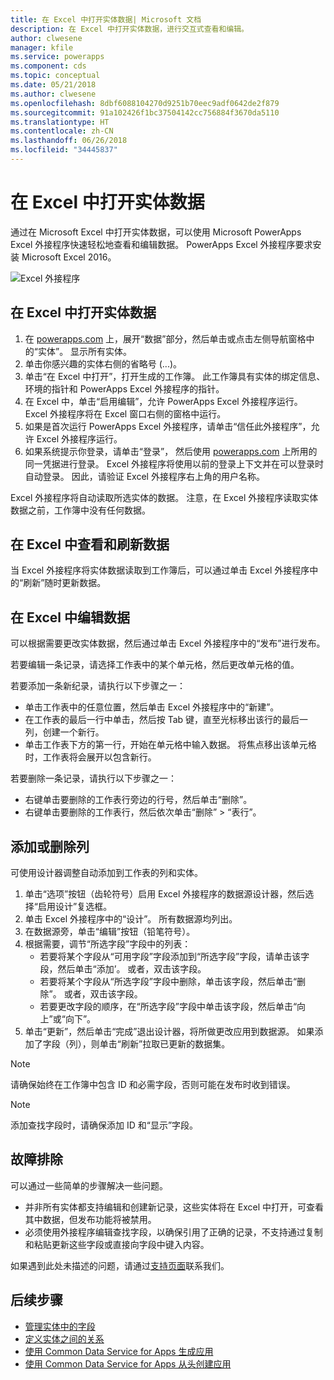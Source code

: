 ```yaml
---
title: 在 Excel 中打开实体数据| Microsoft 文档
description: 在 Excel 中打开实体数据，进行交互式查看和编辑。
author: clwesene
manager: kfile
ms.service: powerapps
ms.component: cds
ms.topic: conceptual
ms.date: 05/21/2018
ms.author: clwesene
ms.openlocfilehash: 8dbf6088104270d9251b70eec9adf0642de2f879
ms.sourcegitcommit: 91a102426f1bc37504142cc756884f3670da5110
ms.translationtype: HT
ms.contentlocale: zh-CN
ms.lasthandoff: 06/26/2018
ms.locfileid: "34445837"
---
```

# <a name="open-entity-data-in-excel"></a>在 Excel 中打开实体数据
通过在 Microsoft Excel 中打开实体数据，可以使用 Microsoft PowerApps Excel 外接程序快速轻松地查看和编辑数据。 PowerApps Excel 外接程序要求安装 Microsoft Excel 2016。

![Excel 外接程序](./media/data-platform-cds-excel-addin/ExcelAddin.png "PowerApps Excel 外接程序")

## <a name="open-entity-data-in-excel"></a>在 Excel 中打开实体数据
1. 在 [powerapps.com](https://web.powerapps.com) 上，展开“数据”部分，然后单击或点击左侧导航窗格中的“实体”。 显示所有实体。
2. 单击你感兴趣的实体右侧的省略号 (...)。
3. 单击“在 Excel 中打开”，打开生成的工作簿。 此工作簿具有实体的绑定信息、环境的指针和 PowerApps Excel 外接程序的指针。  
4. 在 Excel 中，单击“启用编辑”，允许 PowerApps Excel 外接程序运行。 Excel 外接程序将在 Excel 窗口右侧的窗格中运行。
5. 如果是首次运行 PowerApps Excel 外接程序，请单击“信任此外接程序”，允许 Excel 外接程序运行。
6. 如果系统提示你登录，请单击“登录”， 然后使用 [powerapps.com](https://web.powerapps.com) 上所用的同一凭据进行登录。 Excel 外接程序将使用以前的登录上下文并在可以登录时自动登录。 因此，请验证 Excel 外接程序右上角的用户名称。

Excel 外接程序将自动读取所选实体的数据。 注意，在 Excel 外接程序读取实体数据之前，工作簿中没有任何数据。

## <a name="view-and-refresh-data-in-excel"></a>在 Excel 中查看和刷新数据
当 Excel 外接程序将实体数据读取到工作簿后，可以通过单击 Excel 外接程序中的“刷新”随时更新数据。

## <a name="edit-data-in-excel"></a>在 Excel 中编辑数据
可以根据需要更改实体数据，然后通过单击 Excel 外接程序中的“发布”进行发布。

若要编辑一条记录，请选择工作表中的某个单元格，然后更改单元格的值。

若要添加一条新纪录，请执行以下步骤之一：

* 单击工作表中的任意位置，然后单击 Excel 外接程序中的“新建”。
* 在工作表的最后一行中单击，然后按 Tab 键，直至光标移出该行的最后一列，创建一个新行。
* 单击工作表下方的第一行，开始在单元格中输入数据。 将焦点移出该单元格时，工作表将会展开以包含新行。

若要删除一条记录，请执行以下步骤之一：

* 右键单击要删除的工作表行旁边的行号，然后单击“删除”。
* 右键单击要删除的工作表行，然后依次单击“删除” > “表行”。

## <a name="add-or-remove-columns"></a>添加或删除列
可使用设计器调整自动添加到工作表的列和实体。

1. 单击“选项”按钮（齿轮符号）启用 Excel 外接程序的数据源设计器，然后选择“启用设计”复选框。
2. 单击 Excel 外接程序中的“设计”。 所有数据源均列出。
3. 在数据源旁，单击“编辑”按钮（铅笔符号）。
4. 根据需要，调节“所选字段”字段中的列表：
   * 若要将某个字段从“可用字段”字段添加到“所选字段”字段，请单击该字段，然后单击“添加’。 或者，双击该字段。
   * 若要将某个字段从“所选字段”字段中删除，单击该字段，然后单击“删除”。 或者，双击该字段。
   * 若要更改字段的顺序，在“所选字段”字段中单击该字段，然后单击“向上”或“向下”。
5. 单击“更新”，然后单击“完成”退出设计器，将所做更改应用到数据源。 如果添加了字段（列），则单击“刷新”拉取已更新的数据集。

> [!NOTE]
> 请确保始终在工作簿中包含 ID 和必需字段，否则可能在发布时收到错误。

> [!NOTE]
> 添加查找字段时，请确保添加 ID 和“显示”字段。

## <a name="troubleshooting"></a>故障排除
可以通过一些简单的步骤解决一些问题。

* 并非所有实体都支持编辑和创建新记录，这些实体将在 Excel 中打开，可查看其中数据，但发布功能将被禁用。
* 必须使用外接程序编辑查找字段，以确保引用了正确的记录，不支持通过复制和粘贴更新这些字段或直接向字段中键入内容。


如果遇到此处未描述的问题，请通过[支持页面](https://powerapps.microsoft.com/support/)联系我们。

## <a name="next-steps"></a>后续步骤
* [管理实体中的字段](data-platform-manage-fields.md)
* [定义实体之间的关系](data-platform-entity-lookup.md)
* [使用 Common Data Service for Apps 生成应用](../canvas-apps/data-platform-create-app.md)
* [使用 Common Data Service for Apps 从头创建应用](../canvas-apps/data-platform-create-app-scratch.md)


